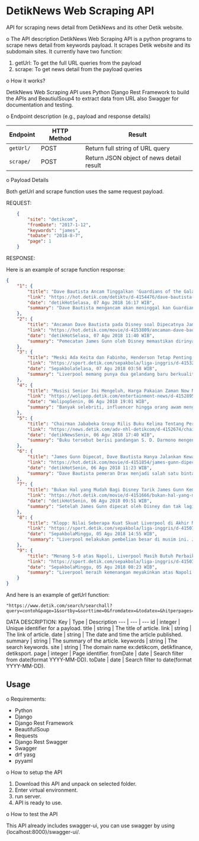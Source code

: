 # DetikNews Web Scraping API
 API for scraping news detail from DetikNews and its other Detik website.

o The API description
DetikNews Web Scraping API is a python programs to scrape news detail from keywords payload. It scrapes Detik website and its subdomain sites.
It currently have two function:
1. getUrl: To get the full URL queries from the payload
2. scrape: To get news detail from the payload queries

o How it works?

DetikNews Web Scraping API uses Python Django Rest Framework to build the APIs and BeautiulSoup4 to extract data from URL also Swagger for documentation and testing.

o Endpoint description (e.g., payload and response details)

Endpoint | HTTP Method | Result
-- | -- |-- 
`getUrl/` | POST | Return full string of URL query
`scrape/` | POST | Return JSON object of news detail result

o Payload Details

Both getUrl and scrape function uses the same request payload.

REQUEST:
```json
    {
        "site": "detikcom",
        "fromDate": "2017-1-12",
        "keywords": "james",
        "toDate": "2018-8-7",
        "page": 1
    }
```
RESPONSE:

Here is an example of scrape function response:
```json
{
    "1": {
        "title": "Dave Bautista Ancam Tinggalkan 'Guardians of the Galaxy'",
        "link": "https://hot.detik.com/detiktv/d-4154476/dave-bautista-ancam-tinggalkan-guardians-of-the-galaxy",
        "date": "detikHotSelasa, 07 Agu 2018 16:17 WIB",
        "summary": "Dave Bautista mengancam akan meninggal kan Guardians of the Galaxy Vol. 3 bila Marvel tak menggunakan naskah James Gunn."
    },
    "2": {
        "title": "Ancaman Dave Bautista pada Disney soal Dipecatnya James Gunn",
        "link": "https://hot.detik.com/movie/d-4153809/ancaman-dave-bautista-pada-disney-soal-dipecatnya-james-gunn",
        "date": "detikHotSelasa, 07 Agu 2018 11:40 WIB",
        "summary": "Pemecatan James Gunn oleh Disney memastikan dirinya tak lagi ambil kendali dalam lanjutan 'Guardians of The Galaxy 3'."
    },
    "3": {
        "title": "Meski Ada Keita dan Fabinho, Henderson Tetap Penting untuk The Reds",
        "link": "https://sport.detik.com/sepakbola/liga-inggris/d-4153260/meski-ada-keita-dan-fabinho-henderson-tetap-penting-untuk-the-reds",
        "date": "SepakbolaSelasa, 07 Agu 2018 03:58 WIB",
        "summary": "Liverpool memang punya dua gelandang baru berkualitas, Fabinho dan Naby Keita. Tapi, bukan berarti Jordan Henderson tak lagi penting untuk The Reds."
    },
    "4": {
        "title": "Musisi Senior Ini Mengeluh, Harga Pakaian Zaman Now Mahal-mahal",
        "link": "https://wolipop.detik.com/entertainment-news/d-4152895/musisi-senior-ini-mengeluh-harga-pakaian-zaman-now-mahal-mahal",
        "date": "WolipopSenin, 06 Agu 2018 19:01 WIB",
        "summary": "Banyak selebriti, influencer hingga orang awam mengeluarkan uang ratusan juta rupiah demi penampilan. Hal itu rupanya membuat penyanyi senior ini jengah."
    },
    "5": {
        "title": "Chairman Jababeka Group Rilis Buku Kelima Tentang Peran Pengusaha",
        "link": "https://news.detik.com/adv-nhl-detikcom/d-4152674/chairman-jababeka-group-rilis-buku-kelima-tentang-peran-pengusaha",
        "date": "detikNewsSenin, 06 Agu 2018 17:40 WIB",
        "summary": "Buku tersebut berisi pandangan S. D. Darmono mengenai peran pengusaha untuk memberdayakan masyarakat dalam proses pembangunan bangsa."
    },
    "6": {
        "title": "James Gunn Dipecat, Dave Bautista Hanya Jalankan Kewajiban di 'GOTG'",
        "link": "https://hot.detik.com/movie/d-4151854/james-gunn-dipecat-dave-bautista-hanya-jalankan-kewajiban-di-gotg",
        "date": "detikHotSenin, 06 Agu 2018 11:23 WIB",
        "summary": "Dave Bautista pemeran Drax menjadi salah satu bintang yang tak terima sutradara James Gunn dipecat."
    },
    "7": {
        "title": "Bukan Hal yang Mudah Bagi Disney Tarik James Gunn Kembali",
        "link": "https://hot.detik.com/movie/d-4151666/bukan-hal-yang-mudah-bagi-disney-tarik-james-gunn-kembali",
        "date": "detikHotSenin, 06 Agu 2018 09:51 WIB",
        "summary": "Setelah James Gunn dipecat oleh Disney dan tak lagi menjadi sutradara 'Guardians of The Galaxy', selebriti hingga fans menyampaikan berbagai dukungan."
    },
    "8": {
        "title": "Klopp: Nilai Seberapa Kuat Skuat Liverpool di Akhir Musim",
        "link": "https://sport.detik.com/sepakbola/liga-inggris/d-4150756/klopp-nilai-seberapa-kuat-skuat-liverpool-di-akhir-musim",
        "date": "SepakbolaMinggu, 05 Agu 2018 14:55 WIB",
        "summary": "Liverpool melakukan pembelian besar di musim ini. Juergen Klopp menegaskan bahwa kekuatan skuat The Reds baru bisa dinilai di akhir musim."
    },
    "9": {
        "title": "Menang 5-0 atas Napoli, Liverpool Masih Butuh Perbaikan",
        "link": "https://sport.detik.com/sepakbola/liga-inggris/d-4150388/menang-5-0-atas-napoli-liverpool-masih-butuh-perbaikan",
        "date": "SepakbolaMinggu, 05 Agu 2018 08:23 WIB",
        "summary": "Liverpool meraih kemenangan meyakinkan atas Napoli dalam pertandingan uji coba pramusim. Meski demikian, Juergen Klopp menilai masih ada yang perlu dibenahi."
    }
}
```

And here is an example of getUrl function:
```str
"https://www.detik.com/search/searchall?query=contoh&page=1&sortby=&sorttime=0&fromdatex=&todatex=&hitperpages=9&siteid=29"
```
DATA DESCRIPTION:
Key | Type | Description
--- | --- | ---
id | integer | Unique identifier for a payload.
title | string | The title of article.
link | string | The link of article.
date | string | The date and time the article published.
summary | string | The summary of the article.
keywords | string | The search keywords.
site | string | The domain name ex:detikcom, detikfinance, detiksport.
page | integer | Page identifier.
fromDate | date | Search filter from date(format YYYY-MM-DD).
toDate | date | Search filter to date(format YYYY-MM-DD).


## Usage
o Requirements:
- Python
- Django
- Django Rest Framework
- BeautifulSoup
- Requests
- Django Rest Swagger
- Swagger
- drf yasg
- pyyaml


o How to setup the API

1. Download this API and unpack on selected folder. 
2. Enter virtual environment.
3. run server.
4. API is ready to use.

o How to test the API

This API already includes swagger-ui, you can use swagger by using {localhost:8000}/swagger-ui/.

